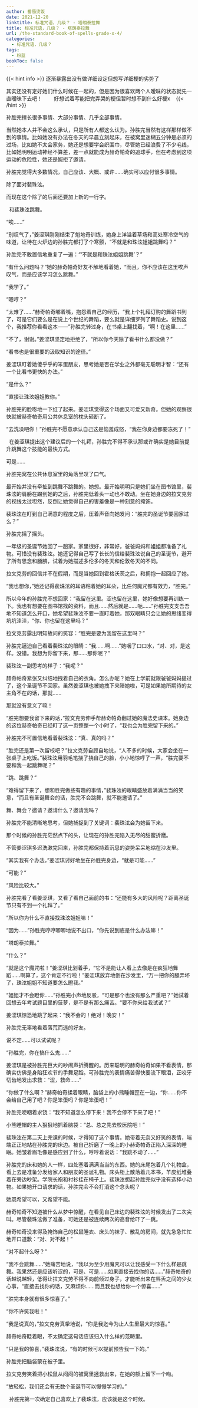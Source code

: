 ```yaml
---
author: 番茄烫饭
date: 2021-12-20
linktitle: 标准咒语，几级？ - 塔朗泰拉舞
title: 标准咒语，几级？ - 塔朗泰拉舞
url: /the-standard-book-of-spells-grade-x-4/
categories:
  - 标准咒语，几级？
tags:
  - 粉蓝
bookToc: false
---
```


{{< hint info >}}
逐渐暴露出没有做详细设定但想写详细梗的劣势了

其实还没有定好她们什么时候在一起的，但是因为很喜欢两个人暧昧的状态就先一直暧昧下去吧！
       好想试着写能把完弄哭的梗但暂时想不到什么好梗x   
{{< /hint >}}

<!--more-->

孙胜完擅长很多事情、大部分事情、几乎全部事情。
 


当然她本人并不会这么承认，只是所有人都这么认为。孙胜完当然有这样那样做不到的事情。比如她没有办法在冬天的早晨立刻起床，在被窝里迷糊五分钟是必须的过场，比如她不太会家务，她还是想要学会织围巾，尽管她已经浪费了不少毛线，比如她明明运动神经不算差，差一点就能成为赫奇帕奇的追球手，但在考虑到这项运动的危险性，她还是婉拒了邀请。

孙胜完觉得大多数情况，自己应该、大概、或许……确实可以应付很多事情。

除了面对裴珠泫。

而现在这个除了的后面还要加上新的一行字。


 
和裴珠泫跳舞。
 


“唉……”

“别叹气了，”姜涩琪刚刚结束了魁地奇训练，她身上洋溢着草场和高处寒冷空气的味道，让待在火炉边的孙胜完都打了个寒颤，“不就是和珠泫姐姐跳舞吗？”

孙胜完不敢置信地重复了一遍：“‘不就是和珠泫姐姐跳舞’？”

“有什么问题吗？”她的赫奇帕奇好友不解地看着她，“而且，你不应该在这里唉声叹气，而是应该学习怎么跳舞。”

“我学了。”

“嗯哼？”

“太难了……”赫奇帕奇嘟着嘴，抱怨着自己的经历，“我上个礼拜订购的舞蹈书到了，可是它们要么是在说上个世纪的舞蹈，要么就是详细罗列了舞蹈史。说到这个，我推荐你看看这本——”孙胜完转过身，在书桌上翻找着，“啊！在这里……”

“不了，谢谢。”姜涩琪坚定地拒绝了，“所以你今天除了看书什么都没做？”

“看书也是很重要的汲取知识的途径。”

姜涩琪盯着她傻乎乎的笨蛋朋友，思考她是否在学业之外都毫无聪明才智：“还有一个比看书更快的办法。”

“是什么？”

“直接让珠泫姐姐教你。”

孙胜完的脸嘭地一下红了起来。姜涩琪觉得这个场面又可爱又新奇。但她的观察很快就被赫奇帕奇用公共休息室的枕头砸断了。

“去洗澡吧你！”孙胜完不愿意承认自己这是恼羞成怒，“我在你身边都要冻死了！”


 
在姜涩琪提出这个建议后的一个礼拜，孙胜完不得不承认那或许确实是她目前提升跳舞这个技能的最快方式。

可是……

孙胜完窝在公共休息室里的角落里叹了口气。

最开始并没有牵扯到跳舞不跳舞的。她想。最开始明明只是她们坐在图书馆里，裴珠泫的肩膀在蹭到她的之后，孙胜完低着头一动也不敢动。坐在她身边的拉文克劳的视线太过坦然，反倒让她觉得自己的害羞像是一种刻意的掩饰。

裴珠泫在盯到自己满意的程度之后，压着声音向她发问：“胜完的圣诞节要回家过么？”

孙胜完摇了摇头。

一年级的圣诞节她回了一趟家。家里很好，非常好，爸爸妈妈和姐姐都准备了礼物。可惜没有裴珠泫。她还记得自己写了长长的信给裴珠泫说自己的圣诞节，避开了所有思念和腼腆，试着为她描述多伦多的冬天和伦敦冬天的不同。

拉文克劳的回信并不在假期，而是当她回到霍格沃茨之后，和拥抱一起回应了她。

“我也想你，”她还记得裴珠泫的耳语粘着她的耳朵，比任何魔咒都有效力，“胜完。”

所以今年的孙胜完不想回家：“我留在这里。涩也留在这里，她好像想要再训练一下。我也有想要在图书馆找的资料，而且……然后就是……呃……”孙胜完支支吾吾地不知道怎么开口，她希望裴珠泫不要一直盯着她，那双眼睛只会让她的思绪变得坑坑洼洼，“你、你也留在这里吗？”

拉文克劳露出明知故问的笑容：“胜完是要为我留在这里吗？”

孙胜完逼迫自己看着裴珠泫的眼睛：“我……啊……”她咽了口口水，“对、对，是这样。没错。我想为你留下来，那……那你呢？”

裴珠泫一副思考的样子：“我呢？”

赫奇帕奇紧张又纠结地拽着自己的衣角。怎么办呢？她在上学前就跟爸爸妈妈提过了，这个圣诞节不回家。虽然姜涩琪也被她拽下来陪她啦，可是如果她所期待的女主角不在的话，那就……

那就没有意义了嘛！

“胜完想要我留下来的话，”拉文克劳伸手帮赫奇帕奇翻过她的魔法史课本。她身边的这位赫奇帕奇已经盯了这一页整整一个小时了，“我也会为胜完留下来的。”

孙胜完不可置信地看着裴珠泫：“真、真的吗？”

“胜完还是第一次留校吧？”拉文克劳自顾自地说，“人不多的时候，大家会坐在一张桌子上吃饭。”裴珠泫用羽毛笔挠了挠自己的脸，小小地惊呼了一声，“胜完要不要和我一起跳舞呢？”

“跳、跳舞？”

“难得留下来了，想和胜完做些有趣的事情，”裴珠泫的眼睛盛放着满满当当的笑意，“而且有圣诞舞会的话，胜完不会跳舞，就不能邀请了。”

舞、舞会？邀请？邀请什么？邀请我吗？

孙胜完不能清晰地思考，但她捕捉到了关键词：裴珠泫会为她留下来。

那个时候的孙胜完茫然点下的头，让现在的孙胜完陷入无尽的甜蜜折磨。

不管姜涩琪多迟洗漱完回来，孙胜完都保持着沉思的姿势呆呆地缩在沙发里。

“其实我有个办法，”姜涩琪讨好地坐在孙胜完身边，“就是可能……”

“可能？”

“风险比较大。”

孙胜完看了看姜涩琪，又看了看自己面前的书：“还能有多大的风险呢？距离圣诞节只有不到一个礼拜了。”

“所以你为什么不直接找珠泫姐姐嘛！”

“因为……”孙胜完哼哼唧唧地说不出口，“你先说到底是什么办法嘛！”

“塔朗泰拉舞。”

“什么？”

“就是这个魔咒啦！”姜涩琪比划着手，“它不是能让人看上去像是在疯狂地舞蹈……啊算了，这个肯定不行啦！”姜涩琪放弃地倒在沙发里，“万一把你的腿弄坏了，珠泫姐姐不知道要怎么瞪我。”

“姐姐才不会瞪你……”孙胜完小声地反驳，“可是那个也没有那么严重吧？”她试着回想去年考试题目里的菠萝，是不是有那么痛苦。“要不你来给我试试？”

姜涩琪惊恐地跳了起来：“我不会的！绝对！晚安！”

孙胜完无辜地看着落荒而逃的好友。

说不定……可以试试呢？
 


“孙胜完，你在搞什么鬼……”

姜涩琪是被孙胜完巨大的吵闹声折腾醒的。历来聪明的赫奇帕奇如果不看表情，那确实仿佛是身陷狂欢节的手舞足蹈。可孙胜完的表情痛苦得快要流下眼泪，正咬牙切齿地发出求救：“涩，救命……”

“你做了什么啊？”赫奇帕奇揉着眼睛，脑袋上的小熊睡帽歪在一边，“你……你不会给自己用了吧？你是笨蛋吗？你是笨蛋吧！”

孙胜完哽咽着求饶：“我不知道怎么停下来！我不会停不下来了吧！”

小熊睡帽的主人狠狠地抓着脑袋：“总、总之先去校医院吧！”

裴珠泫在第二天上完课的时候，才得知了这个事情。她带着无奈又好笑的表情，端端正正地站在孙胜完的床边。被自己折磨了一晚上的小赫奇帕奇正陷入深深的睡眠。她皱着眉毛像是感应到了什么，哼哼着说话：“我跳不动了……”

孙胜完的床和她的人一样，四处塞着满满当当的东西。她的床尾包着几个礼物盒，看上去是准备分发给家人和朋友的圣诞礼物。床头柜上散落着几本书，羊皮纸堆叠着在旁边吵架。学院长袍和衬衫挂在椅子上。裴珠泫想起孙胜完似乎没有选择小动物。如果她开口请求的话，孙胜完会不会打消这个念头呢？

她既希望可以，又希望不能。

赫奇帕奇不知道被什么从梦中惊醒，在看见自己床边的裴珠泫的时候发出了二次尖叫。尽管裴珠泫做了准备，可她还是被连续两次的高音给吓了一跳。

赫奇帕奇没来得及掩饰自己的松鼠睡衣、床头的袜子、散乱的房间，就先急急忙忙地开口道歉：“对、对不起！”

“对不起什么呀？”

“我不会跳舞……”她痛苦地说，“我以为至少用魔咒可以让我感受一下什么样是跳舞。我果然还是应该听涩的，可是、可是……如果直接去找你的话……”赫奇帕奇的话越说越轻，低得让拉文克劳不得不向前倾过身子，才能听出来在唇舌之间的少女心事，“直接去找你的话，又麻烦你……而且我也想给你一个惊喜……”

“胜完本身就有很多惊喜了。”

“你不许笑我啦！”

“我是说真的，”拉文克劳真挚地说，“你是我迄今为止人生里最大的惊喜。”

赫奇帕奇眨着眼，不太确定这句话应该归入什么样的范畴里。
 


“只是我的惊喜，”裴珠泫说，“有的时候可以提前预告我一下的。”

孙胜完把脑袋蒙在被子里。

拉文克劳笑着把小松鼠从闷闷的被窝里拯救出来，在她的额上留下一个吻。

“放轻松，我们还会有无数个圣诞节可以慢慢学习的。”


 
孙胜完第一次确定自己喜欢上了裴珠泫，应该就是这个时候。
